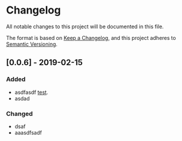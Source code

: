 # Changelog

All notable changes to this project will be documented in this file.

The format is based on [Keep a Changelog](https://keepachangelog.com/en/1.0.0/),
and this project adheres to [Semantic Versioning](https://semver.org/spec/v2.0.0.html).

## [0.0.6] - 2019-02-15

### Added

- asdfasdf [test](https://test.de).
- asdad

### Changed

- dsaf
- aaasdfsadf
